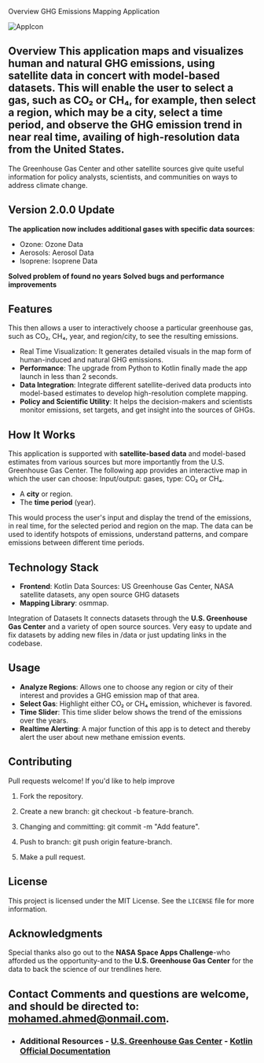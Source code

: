 Overview GHG Emissions Mapping Application

![AppIcon](project_icon.png)

## Overview This application maps and visualizes human and natural GHG emissions, using satellite data in concert with model-based datasets. This will enable the user to select a gas, such as CO₂ or CH₄, for example, then select a region, which may be a city, select a time period, and observe the GHG emission trend in near real time, availing of high-resolution data from the United States.
The Greenhouse Gas Center and other satellite sources give quite useful information for policy analysts, scientists, and communities on ways to address climate change.

## Version 2.0.0 Update
**The application now includes additional gases with specific data sources**:
- Ozone: Ozone Data
- Aerosols: Aerosol Data
- Isoprene: Isoprene Data
  
**Solved problem of found no years**
**Solved bugs and performance improvements**

## Features
This then allows a user to interactively choose a particular greenhouse gas, such as CO₂, CH₄, year, and region/city, to see the resulting emissions.
- Real Time Visualization: It generates detailed visuals in the map form of human-induced and natural GHG emissions.
- **Performance**: The upgrade from Python to Kotlin finally made the app launch in less than 2 seconds.
- **Data Integration**: Integrate different satellite-derived data products into model-based estimates to develop high-resolution complete mapping.
- **Policy and Scientific Utility**: It helps the decision-makers and scientists monitor emissions, set targets, and get insight into the sources of GHGs.

## How It Works
This application is supported with **satellite-based data** and model-based estimates from various sources but more importantly from the U.S. Greenhouse Gas Center. The following app provides an interactive map in which the user can choose:
Input/output: gases, type: CO₂ or CH₄.
- A **city** or region.
- The **time period** (year).

This would process the user's input and display the trend of the emissions, in real time, for the selected period and region on the map. The data can be used to identify hotspots of emissions, understand patterns, and compare emissions between different time periods.

## Technology Stack
- **Frontend**: Kotlin
Data Sources: US Greenhouse Gas Center, NASA satellite datasets, any open source GHG datasets
- **Mapping Library**: osmmap.


Integration of Datasets
It connects datasets through the **U.S. Greenhouse Gas Center** and a variety of open source sources. Very easy to update and fix datasets by adding new files in /data or just updating links in the codebase.

## Usage
- **Analyze Regions**: Allows one to choose any region or city of their interest and provides a GHG emission map of that area.
- **Select Gas**: Highlight either CO₂ or CH₄ emission, whichever is favored.
- **Time Slider**: This time slider below shows the trend of the emissions over the years.
- **Realtime Alerting**: A major function of this app is to detect and thereby alert the user about new methane emission events.

## Contributing
Pull requests welcome! If you'd like to help improve
1. Fork the repository.
2. Create a new branch: git checkout -b feature-branch.
3. Changing and committing: git commit -m "Add feature".

4. Push to branch: git push origin feature-branch.

5. Make a pull request.

## License

This project is licensed under the MIT License. See the `LICENSE` file for more information.

## Acknowledgments

Special thanks also go out to the **NASA Space Apps Challenge**-who afforded us the opportunity-and to the **U.S. Greenhouse Gas Center** for the data to back the science of our trendlines here. 
## Contact Comments and questions are welcome, and should be directed to: mohamed.ahmed@onmail.com.
- ### Additional Resources - [U.S. Greenhouse Gas Center](https://www.ghgcenter.gov) - [Kotlin Official Documentation](https://kotlinlang.org/docs/reference/)
